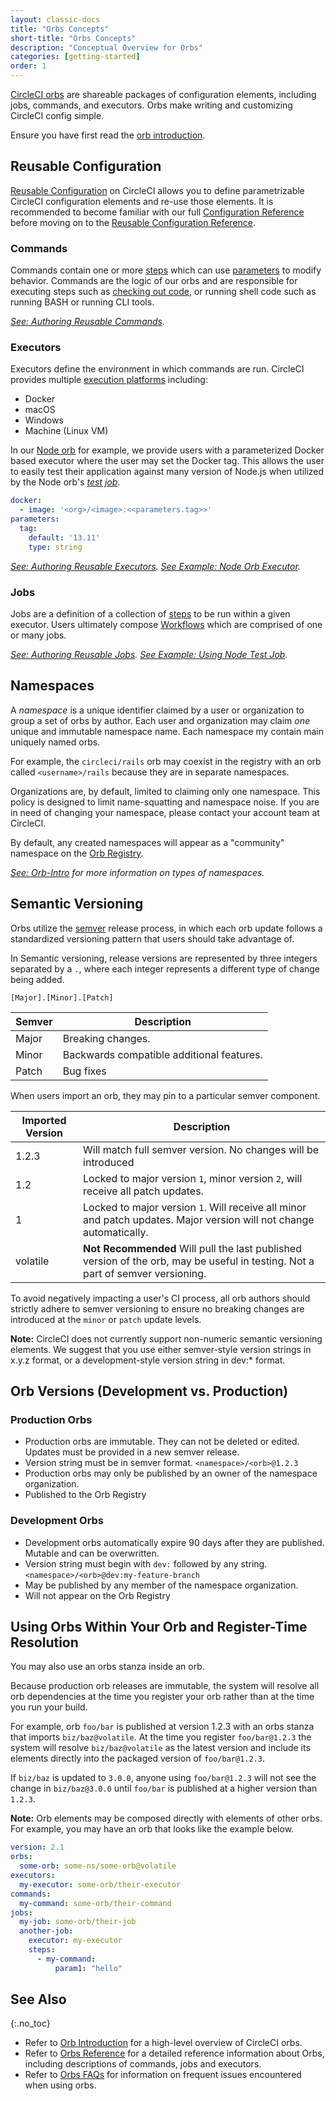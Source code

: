 ```yaml
---
layout: classic-docs
title: "Orbs Concepts"
short-title: "Orbs Concepts"
description: "Conceptual Overview for Orbs"
categories: [getting-started]
order: 1
---
```


[CircleCI orbs](https://circleci.com/orbs/) are shareable packages of configuration elements, including jobs, commands, and executors. Orbs make writing and customizing CircleCI config simple.

Ensure you have first read the [orb introduction]({{site.baseurl}}/2.0/reusing-config/).


## Reusable Configuration

[Reusable Configuration]({{site.baseurl}}/2.0/reusing-config/) on CircleCI allows you to define parametrizable CircleCI configuration elements and re-use those elements. It is recommended to become familiar with our full [Configuration Reference]({{site.baseurl}}/2.0/configuration-reference/) before moving on to the [Reusable Configuration Reference]({{site.baseurl}}/2.0/reusing-config/).

### Commands
Commands contain one or more [steps]() which can use [parameters]() to modify behavior. Commands are the logic of our orbs and are responsible for executing steps such as [checking out code](https://circleci.com/docs/2.0/configuration-reference/#checkout), or running shell code such as running BASH or running CLI tools.

_[See: Authoring Reusable Commands]({{site.baseurl}}/2.0/reusing-config/#authoring-reusable-commands)._

### Executors

Executors define the environment in which commands are run. CircleCI provides multiple [execution platforms](https://circleci.com/docs/2.0/configuration-reference/#docker--machine--macos--windows-executor) including:
  - Docker
  - macOS
  - Windows
  - Machine (Linux VM)

In our [Node orb](https://circleci.com/orbs/registry/orb/circleci/node) for example, we provide users with a parameterized Docker based executor where the user may set the Docker tag. This allows the user to easily test their application against many version of Node.js when utilized by the Node orb's _[test job](https://circleci.com/orbs/registry/orb/circleci/node#usage-run_matrix_testing)_.

```yaml
docker:
  - image: '<org>/<image>:<<parameters.tag>>'
parameters:
  tag:
    default: '13.11'
    type: string
```

_[See: Authoring Reusable Executors]({{site.baseurl}}/2.0/reusing-config/#authoring-reusable-executors)._
_[See Example: Node Orb Executor](https://circleci.com/orbs/registry/orb/circleci/node#executors-default)._


### Jobs
Jobs are a definition of a collection of [steps](https://circleci.com/docs/2.0/configuration-reference/#steps) to be run within a given executor. Users ultimately compose [Workflows]() which are comprised of one or many jobs.


_[See: Authoring Reusable Jobs]({{site.baseurl}}/2.0/reusing-config/#authoring-parameterized-jobs)._
_[See Example: Using Node Test Job](https://circleci.com/orbs/registry/orb/circleci/node#usage-run_matrix_testing)._

## Namespaces

A _namespace_ is a unique identifier claimed by a user or organization to group a set of orbs by author. Each user and organization may claim _one_ unique and immutable namespace name. Each namespace my contain main uniquely named orbs.

For example, the `circleci/rails` orb may coexist in the registry with an orb called `<username>/rails` because they are in separate namespaces.

Organizations are, by default, limited to claiming only one namespace. This policy is designed to limit name-squatting and namespace noise. If you are in need of changing your namespace, please contact your account team at CircleCI.

By default, any created namespaces will appear as a "community" namespace on the [Orb Registry](https://circleci.com/orbs/registry/).

_[See: Orb-Intro](https://circleci.com/orbs/registry/orb/circleci/node#executors-default) for more information on types of namespaces._

## Semantic Versioning

Orbs utilize the [semver](https://semver.org/) release process, in which each orb update follows a standardized versioning pattern that users should take advantage of.

In Semantic versioning, release versions are represented by three integers separated by a `.`, where each integer represents a different type of change being added.

`[Major].[Minor].[Patch]`

| Semver  | Description |
| ------------- | ------------- |
| Major | Breaking changes.  |
| Minor  | Backwards compatible additional features.  |
| Patch  | Bug fixes |

When users import an orb, they may pin to a particular semver component.

| Imported Version  | Description |
| ------------- | ------------- |
| 1.2.3 | Will match full semver version. No changes will be introduced  |
| 1.2  | Locked to major version `1`, minor version `2`, will receive all patch updates.  |
| 1 | Locked to major version `1`. Will receive all minor and patch updates. Major version will not change automatically.|
| volatile | **Not Recommended** Will pull the last published version of the orb, may be useful in testing. Not a part of semver versioning.|

To avoid negatively impacting a user's CI process, all orb authors should strictly adhere to semver versioning to ensure no breaking changes are introduced at the `minor` or `patch` update levels.


**Note:** CircleCI does not currently support non-numeric semantic versioning elements. We suggest that you use either semver-style version strings in x.y.z format, or a development-style version string in dev:* format.


## Orb Versions (Development vs. Production)

### Production Orbs

  - Production orbs are immutable. They can not be deleted or edited. Updates must be provided in a new semver release.
  - Version string must be in semver format. `<namespace>/<orb>@1.2.3`
  - Production orbs may only be published by an owner of the namespace organization.
  - Published to the Orb Registry

### Development Orbs

 - Development orbs automatically expire 90 days after they are published. Mutable and can be overwritten.
 - Version string must begin with `dev:` followed by any string. `<namespace>/<orb>@dev:my-feature-branch`
 - May be published by any member of the namespace organization.
 - Will not appear on the Orb Registry


## Using Orbs Within Your Orb and Register-Time Resolution

You may also use an orbs stanza inside an orb.

Because production orb releases are immutable, the system will resolve all orb dependencies at the time you register your orb rather than at the time you run your build.

For example, orb `foo/bar` is published at version 1.2.3 with an orbs stanza that imports `biz/baz@volatile`. At the time you register `foo/bar@1.2.3` the system will resolve `biz/baz@volatile` as the latest version and include its elements directly into the packaged version of `foo/bar@1.2.3`.

If `biz/baz` is updated to `3.0.0`, anyone using `foo/bar@1.2.3` will not see the change in `biz/baz@3.0.0` until `foo/bar` is published at a higher version than `1.2.3`.

**Note:** Orb elements may be composed directly with elements of other orbs. For example, you may have an orb that looks like the example below.

```yaml
version: 2.1
orbs:
  some-orb: some-ns/some-orb@volatile
executors:
  my-executor: some-orb/their-executor
commands:
  my-command: some-orb/their-command
jobs:
  my-job: some-orb/their-job
  another-job:
    executor: my-executor
    steps:
      - my-command:
          param1: "hello"
```

## See Also
{:.no_toc}

- Refer to [Orb Introduction]({{site.baseurl}}/2.0/orb-intro/) for a high-level overview of CircleCI orbs.
- Refer to [Orbs Reference]({{site.baseurl}}/2.0/reusing-config/) for a detailed reference information about Orbs, including descriptions of commands, jobs and executors.
- Refer to [Orbs FAQs]({{site.baseurl}}/2.0/orbs-faq/) for information on frequent issues encountered when using orbs.
